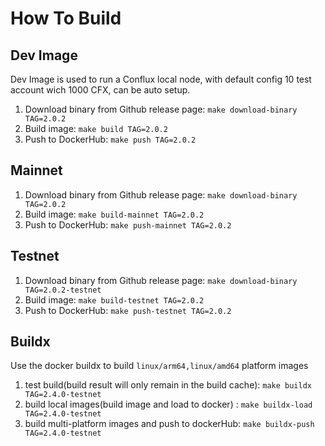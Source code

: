# How To Build

## Dev Image

Dev Image is used to run a Conflux local node, with default config 10 test account wich 1000 CFX, can be auto setup.

1. Download binary from Github release page: `make download-binary TAG=2.0.2`
2. Build image: `make build TAG=2.0.2`
3. Push to DockerHub: `make push TAG=2.0.2`

## Mainnet

1. Download binary from Github release page: `make download-binary TAG=2.0.2`
2. Build image: `make build-mainnet TAG=2.0.2`
3. Push to DockerHub: `make push-mainnet TAG=2.0.2`

## Testnet

1. Download binary from Github release page: `make download-binary TAG=2.0.2-testnet`
2. Build image: `make build-testnet TAG=2.0.2`
3. Push to DockerHub: `make push-testnet TAG=2.0.2`

## Buildx

Use the docker buildx to build  `linux/arm64,linux/amd64` platform images

1. test build(build result will only remain in the build cache): `make buildx TAG=2.4.0-testnet`
2. build local images(build image and load to docker) : `make buildx-load TAG=2.4.0-testnet`
3. build multi-platform images and push to dockerHub: `make buildx-push TAG=2.4.0-testnet`